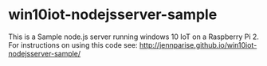 # win10iot-nodejsserver-sample
This is a Sample node.js server running windows 10 IoT on a Raspberry Pi 2.
For instructions on using this code see: http://jennparise.github.io/win10iot-nodejsserver-sample/
